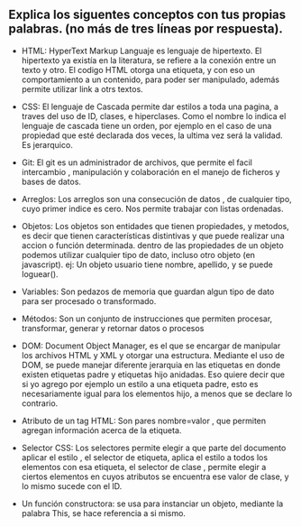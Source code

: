 ## Explica los siguentes conceptos con tus propias palabras. (no más de tres líneas por respuesta).

* HTML: HyperText Markup Languaje es lenguaje de hipertexto. El hipertexto ya existía en la literatura, se refiere a la  conexión entre un texto y otro. El codigo HTML otorga una etiqueta, y con eso un comportamiento a un contenido, para poder ser manipulado, además permite utilizar link a otrs textos.

* CSS: El lenguaje de Cascada permite dar estilos a toda una pagina, a traves del uso de ID, clases, e hiperclases. Como el nombre lo indica el lenguaje de cascada tiene un orden, por ejemplo en el caso de una propiedad que esté declarada dos veces, la ultima vez será la validad. Es jerarquico.

* Git: El git es un administrador de archivos, que permite el facil intercambio , manipulación y colaboración en el manejo de ficheros y bases de datos.  

* Arreglos: Los arreglos son una consecución de datos , de cualquier tipo, cuyo primer indice es cero. Nos permite trabajar con listas ordenadas.

* Objetos: Los objetos son entidades que tienen propiedades,  y metodos, es decir que tienen características distintivas y que puede realizar una accion o función determinada. dentro de las propiedades de un objeto podemos utilizar cualquier tipo de dato, incluso otro objeto (en javascript). ej: Un objeto usuario tiene nombre, apellido, y se puede loguear(). 

* Variables: Son pedazos de memoria que guardan algun tipo de dato para ser procesado o transformado. 

* Métodos: Son un conjunto de instrucciones que permiten procesar, transformar, generar y retornar datos o procesos

* DOM: Document Object Manager, es el que se encargar de manipular los archivos HTML y XML y otorgar una estructura. Mediante el uso de DOM, se puede manejar diferente jerarquia en las etiquetas en donde existen etiquetas padre y etiquetas hijo anidadas. Eso quiere decir que si yo agrego por ejemplo un estilo a una etiqueta padre, esto es necesariamente igual para los elementos hijo, a menos que se declare lo contrario.

* Atributo de un tag HTML:  Son pares nombre=valor , que permiten agregan información acerca de la etiqueta.      

* Selector CSS: Los selectores permite elegir a que parte del documento aplicar el estilo , el selector de etiqueta, aplica el estilo a todos los elementos con esa etiqueta, el selector de clase , permite elegir a ciertos elementos en cuyos atributos se encuentra ese valor de clase, y lo mismo sucede con el ID.  

* Un función constructora: se usa para instanciar un objeto, mediante la palabra This, se hace referencia a si mismo. 

